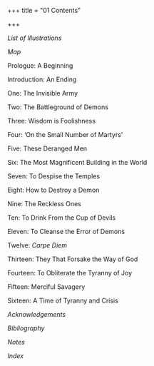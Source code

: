 +++
title = "01 Contents"

+++

*List of Illustrations*

*Map*



Prologue: A Beginning

Introduction: An Ending

One: The Invisible Army

Two: The Battleground of Demons

Three: Wisdom is Foolishness

Four: ‘On the Small Number of Martyrs’

Five: These Deranged Men

Six: The Most Magnificent Building in the World

Seven: To Despise the Temples

Eight: How to Destroy a Demon

Nine: The Reckless Ones

Ten: To Drink From the Cup of Devils

Eleven: To Cleanse the Error of Demons

Twelve: *Carpe Diem*

Thirteen: They That Forsake the Way of God

Fourteen: To Obliterate the Tyranny of Joy

Fifteen: Merciful Savagery

Sixteen: A Time of Tyranny and Crisis



*Acknowledgements*

*Bibliography*

*Notes*

*Index*




